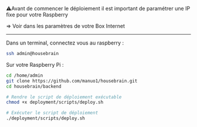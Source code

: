 ⚠️Avant de commencer le déploiement il est important de paramétrer une IP fixe pour votre Raspberry 

=> Voir dans les paramètres de votre Box Internet

---

Dans un terminal, connectez vous au raspberry :

```bash
ssh admin@housebrain
```
Sur votre Raspberry Pi :

```bash
cd /home/admin
git clone https://github.com/manuo1/housebrain.git
cd housebrain/backend

# Rendre le script de déploiement exécutable
chmod +x deployment/scripts/deploy.sh

# Exécuter le script de déploiement
./deployment/scripts/deploy.sh
```